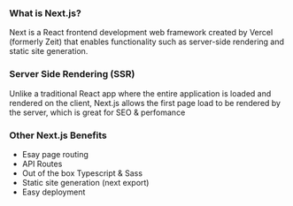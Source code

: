 ### What is Next.js?

Next is a React frontend development web framework created by Vercel (formerly Zeit) that enables functionality such as server-side rendering and static site generation.

### Server Side Rendering (SSR)

Unlike a traditional React app where the entire application is loaded and rendered on the client, Next.js allows the first page load to be rendered by the server, which is great for SEO & perfomance

### Other Next.js Benefits

- Esay page routing
- API Routes
- Out of the box Typescript & Sass
- Static site generation (next export)
- Easy deployment